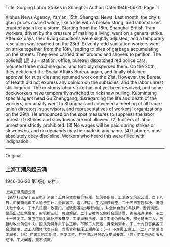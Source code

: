 Title: Surging Labor Strikes in Shanghai
Author:
Date: 1946-06-20
Page: 1

Xinhua News Agency, Yan'an, 15th: Shanghai News: Last month, the city's grain prices soared wildly, like a kite with a broken string, and labor strikes erupted again like a storm. Starting from the 18th, Shanghai British Tram workers, driven by the pressure of making a living, went on a general strike. After six days, their living conditions were slightly adjusted, and a temporary resolution was reached on the 23rd. Seventy-odd sanitation workers went on strike together from the 18th, leading to piles of garbage accumulating on the streets. They even carried their brooms and shovels to petition. The police局 (局 Ju = station, office, bureau) dispatched red police cars, mounted three machine guns, and forcibly dispersed them. On the 20th, they petitioned the Social Affairs Bureau again, and finally obtained approval for subsidies and resumed work on the 21st. However, the Bureau of Health did not express any opinion on the subsidies, and the labor unrest still lingered. The customs labor strike has not yet been resolved, and some dockworkers have temporarily switched to rickshaw pulling. Kuomintang special agent head Gu Zhenggang, disregarding the life and death of the workers, personally went to Shanghai and convened a meeting of all trade union directors, supervisors, and representatives of workers' organizations on the 29th. He announced on the spot measures to suppress the labor unrest: (1) Strikes and slowdowns are not allowed. (2) Inciters of labor unrest are strictly prohibited. (3) No wages will be paid during strikes or slowdowns, and no demands may be made in any name. (4) Laborers must absolutely obey discipline. Workers who heard this were filled with indignation.



<hr /> 

Original: 


### 上海工潮风起云涌

1946-06-20
第1版()
专栏：

    上海工潮风起云涌
    【新华社延安十五日电】沪讯：上月份本市粮价狂涨，如风筝断线，工潮遂复风起云涌。自十八日，沪英商电车工人迫于生计，全体罢工，迄六日后，生活稍获调整，二十三日暂告解决。清道夫七十余人，于十八日起一致罢扫，遂致街道拉○堆积如山，并全体自负扫帚铁铲，游行请愿。警局出动红色警车，架机枪三挺，强迫解散。二十日彼等又向社会局请愿，终获允许津补，于二十一日复工。唯卫生局对津补不表意见，工潮尚有余波。海关工潮仍未解决，部分码头工人，已暂时改业黄包车夫。国民党特务头子谷正纲，不顾工人死活，竟亲到沪市，于二十九日召集各工会理监事，及工人团体代表开会，当场宣布镇压工潮办法：（一）不准罢工怠工。（二）严禁煽动工潮者。（三）在罢工怠工期间，不发工资，并不得以任何名义提出要求。（四）劳工应绝对服从纪律。工人闻者，莫不愤慨。
